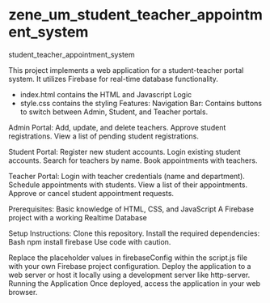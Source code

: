 # zene_um_student_teacher_appointment_system
student_teacher_appointment_system

This project implements a web application for a student-teacher portal system. It utilizes Firebase for real-time database functionality.
- index.html contains the HTML and Javascript Logic
- style.css contains the styling 
Features:
Navigation Bar:
Contains buttons to switch between Admin, Student, and Teacher portals.

Admin Portal:
Add, update, and delete teachers.
Approve student registrations.
View a list of pending student registrations.

Student Portal:
Register new student accounts.
Login existing student accounts.
Search for teachers by name.
Book appointments with teachers.

Teacher Portal:
Login with teacher credentials (name and department).
Schedule appointments with students.
View a list of their appointments.
Approve or cancel student appointment requests.

Prerequisites:
Basic knowledge of HTML, CSS, and JavaScript
A Firebase project with a working Realtime Database

Setup Instructions:
Clone this repository.
Install the required dependencies:
Bash
npm install firebase
Use code with caution.

Replace the placeholder values in firebaseConfig within the script.js file with your own Firebase project configuration.
Deploy the application to a web server or host it locally using a development server like http-server.
Running the Application
Once deployed, access the application in your web browser.

